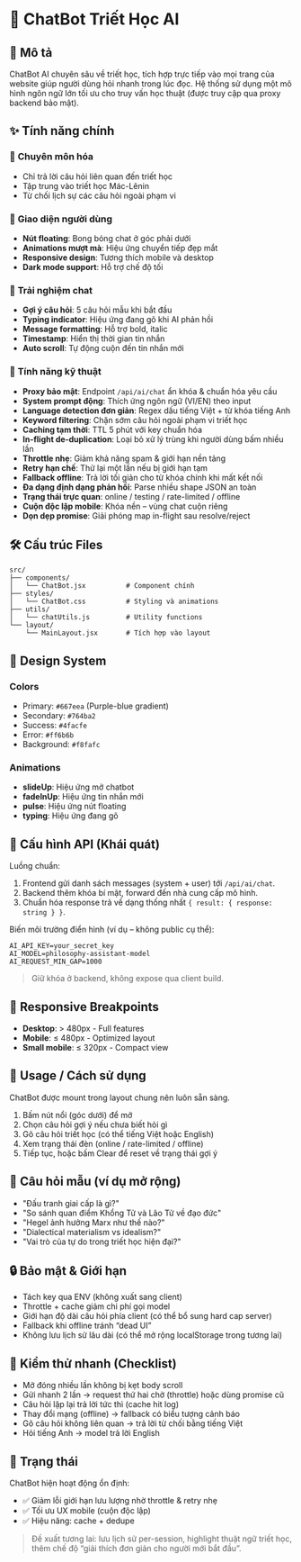 # 🤖 ChatBot Triết Học AI

## 📝 Mô tả
ChatBot AI chuyên sâu về triết học, tích hợp trực tiếp vào mọi trang của website giúp người dùng hỏi nhanh trong lúc đọc. Hệ thống sử dụng một mô hình ngôn ngữ lớn tối ưu cho truy vấn học thuật (được truy cập qua proxy backend bảo mật).

## ✨ Tính năng chính

### 🎯 **Chuyên môn hóa**
- Chỉ trả lời câu hỏi liên quan đến triết học
- Tập trung vào triết học Mác-Lênin
- Từ chối lịch sự các câu hỏi ngoài phạm vi

### 🎨 **Giao diện người dùng**
- **Nút floating**: Bong bóng chat ở góc phải dưới
- **Animations mượt mà**: Hiệu ứng chuyển tiếp đẹp mắt
- **Responsive design**: Tương thích mobile và desktop
- **Dark mode support**: Hỗ trợ chế độ tối

### 💬 **Trải nghiệm chat**
- **Gợi ý câu hỏi**: 5 câu hỏi mẫu khi bắt đầu
- **Typing indicator**: Hiệu ứng đang gõ khi AI phản hồi
- **Message formatting**: Hỗ trợ bold, italic
- **Timestamp**: Hiển thị thời gian tin nhắn
- **Auto scroll**: Tự động cuộn đến tin nhắn mới

### 🔧 **Tính năng kỹ thuật**
- **Proxy bảo mật**: Endpoint `/api/ai/chat` ẩn khóa & chuẩn hóa yêu cầu
- **System prompt động**: Thích ứng ngôn ngữ (VI/EN) theo input
- **Language detection đơn giản**: Regex dấu tiếng Việt + từ khóa tiếng Anh
- **Keyword filtering**: Chặn sớm câu hỏi ngoài phạm vi triết học
- **Caching tạm thời**: TTL 5 phút với key chuẩn hóa
- **In-flight de‑duplication**: Loại bỏ xử lý trùng khi người dùng bấm nhiều lần
- **Throttle nhẹ**: Giảm khả năng spam & giới hạn nền tảng
- **Retry hạn chế**: Thử lại một lần nếu bị giới hạn tạm
- **Fallback offline**: Trả lời tối giản cho từ khóa chính khi mất kết nối
- **Đa dạng định dạng phản hồi**: Parse nhiều shape JSON an toàn
- **Trạng thái trực quan**: online / testing / rate-limited / offline
- **Cuộn độc lập mobile**: Khóa nền – vùng chat cuộn riêng
- **Dọn dẹp promise**: Giải phóng map in-flight sau resolve/reject

## 🛠️ **Cấu trúc Files**

```
src/
├── components/
│   └── ChatBot.jsx          # Component chính
├── styles/
│   └── ChatBot.css          # Styling và animations
├── utils/
│   └── chatUtils.js         # Utility functions
└── layout/
    └── MainLayout.jsx       # Tích hợp vào layout
```

## 🎨 **Design System**

### **Colors**
- Primary: `#667eea` (Purple-blue gradient)
- Secondary: `#764ba2` 
- Success: `#4facfe`
- Error: `#ff6b6b`
- Background: `#f8fafc`

### **Animations**
- **slideUp**: Hiệu ứng mở chatbot
- **fadeInUp**: Hiệu ứng tin nhắn mới
- **pulse**: Hiệu ứng nút floating
- **typing**: Hiệu ứng đang gõ

## 🔑 **Cấu hình API (Khái quát)**

Luồng chuẩn:
1. Frontend gửi danh sách messages (system + user) tới `/api/ai/chat`.
2. Backend thêm khóa bí mật, forward đến nhà cung cấp mô hình.
3. Chuẩn hóa response trả về dạng thống nhất `{ result: { response: string } }`.

Biến môi trường điển hình (ví dụ – không public cụ thể):
```
AI_API_KEY=your_secret_key
AI_MODEL=philosophy-assistant-model
AI_REQUEST_MIN_GAP=1000
```

> Giữ khóa ở backend, không expose qua client build.

## 📱 **Responsive Breakpoints**

- **Desktop**: > 480px - Full features
- **Mobile**: ≤ 480px - Optimized layout
- **Small mobile**: ≤ 320px - Compact view

## 🚀 **Usage / Cách sử dụng**

ChatBot được mount trong layout chung nên luôn sẵn sàng.

1. Bấm nút nổi (góc dưới) để mở
2. Chọn câu hỏi gợi ý nếu chưa biết hỏi gì
3. Gõ câu hỏi triết học (có thể tiếng Việt hoặc English)
4. Xem trạng thái đèn (online / rate-limited / offline)
5. Tiếp tục, hoặc bấm Clear để reset về trạng thái gợi ý

## 🎯 **Câu hỏi mẫu (ví dụ mở rộng)**
- "Đấu tranh giai cấp là gì?"
- "So sánh quan điểm Khổng Tử và Lão Tử về đạo đức"
- "Hegel ảnh hưởng Marx như thế nào?"
- "Dialectical materialism vs idealism?"
- "Vai trò của tự do trong triết học hiện đại?"

## 🔒 **Bảo mật & Giới hạn**

- Tách key qua ENV (không xuất sang client)
- Throttle + cache giảm chi phí gọi model
- Giới hạn độ dài câu hỏi phía client (có thể bổ sung hard cap server)
- Fallback khi offline tránh “dead UI”
- Không lưu lịch sử lâu dài (có thể mở rộng localStorage trong tương lai)

## 🧪 **Kiểm thử nhanh (Checklist)**
- Mở đóng nhiều lần không bị kẹt body scroll
- Gửi nhanh 2 lần → request thứ hai chờ (throttle) hoặc dùng promise cũ
- Câu hỏi lặp lại trả lời tức thì (cache hit log)
- Thay đổi mạng (offline) → fallback có biểu tượng cảnh báo
- Gõ câu hỏi không liên quan → trả lời từ chối bằng tiếng Việt
- Hỏi tiếng Anh → model trả lời English

## 🎉 Trạng thái

ChatBot hiện hoạt động ổn định:
- ✅ Giảm lỗi giới hạn lưu lượng nhờ throttle & retry nhẹ
- ✅ Tối ưu UX mobile (cuộn độc lập)
- ✅ Hiệu năng: cache + dedupe

> Đề xuất tương lai: lưu lịch sử per-session, highlight thuật ngữ triết học, thêm chế độ “giải thích đơn giản cho người mới bắt đầu”.